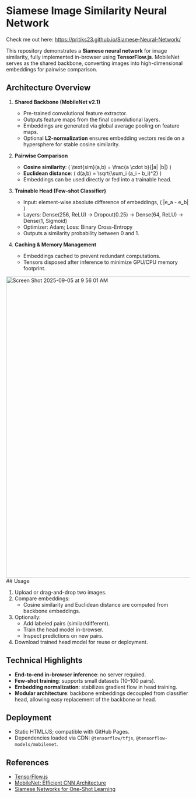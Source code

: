 


# Siamese Image Similarity Neural Network

Check me out here: https://pritiks23.github.io/Siamese-Neural-Network/

This repository demonstrates a **Siamese neural network** for image similarity, fully implemented in-browser using **TensorFlow.js**. MobileNet serves as the shared backbone, converting images into high-dimensional embeddings for pairwise comparison.

## Architecture Overview

1. **Shared Backbone (MobileNet v2.1)**  
   - Pre-trained convolutional feature extractor.
   - Outputs feature maps from the final convolutional layers.
   - Embeddings are generated via global average pooling on feature maps.
   - Optional **L2-normalization** ensures embedding vectors reside on a hypersphere for stable cosine similarity.

2. **Pairwise Comparison**  
   - **Cosine similarity**: \( \text{sim}(a,b) = \frac{a \cdot b}{\|a\| \|b\|} \)
   - **Euclidean distance**: \( d(a,b) = \sqrt{\sum_i (a_i - b_i)^2} \)
   - Embeddings can be used directly or fed into a trainable head.

3. **Trainable Head (Few-shot Classifier)**  
   - Input: element-wise absolute difference of embeddings, \( |e_a - e_b| \)  
   - Layers: Dense(256, ReLU) → Dropout(0.25) → Dense(64, ReLU) → Dense(1, Sigmoid)  
   - Optimizer: Adam; Loss: Binary Cross-Entropy  
   - Outputs a similarity probability between 0 and 1.  

4. **Caching & Memory Management**  
   - Embeddings cached to prevent redundant computations.
   - Tensors disposed after inference to minimize GPU/CPU memory footprint.

<img width="1199" height="824" alt="Screen Shot 2025-09-05 at 9 56 01 AM" src="https://github.com/user-attachments/assets/ee1bb62c-2d3e-4ff3-89bb-cb3e1191726e" />
## Usage

1. Upload or drag-and-drop two images.
2. Compare embeddings:
   - Cosine similarity and Euclidean distance are computed from backbone embeddings.
3. Optionally:
   - Add labeled pairs (similar/different).
   - Train the head model in-browser.
   - Inspect predictions on new pairs.
4. Download trained head model for reuse or deployment.

## Technical Highlights

- **End-to-end in-browser inference**: no server required.  
- **Few-shot training**: supports small datasets (10–100 pairs).  
- **Embedding normalization**: stabilizes gradient flow in head training.  
- **Modular architecture**: backbone embeddings decoupled from classifier head, allowing easy replacement of the backbone or head.  

## Deployment

- Static HTML/JS; compatible with GitHub Pages.  
- Dependencies loaded via CDN: `@tensorflow/tfjs`, `@tensorflow-models/mobilenet`.

## References

- [TensorFlow.js](https://www.tensorflow.org/js)  
- [MobileNet: Efficient CNN Architecture](https://arxiv.org/abs/1704.04861)  
- [Siamese Networks for One-Shot Learning](https://www.cs.cmu.edu/~rsalakhu/papers/oneshot1.pdf)
